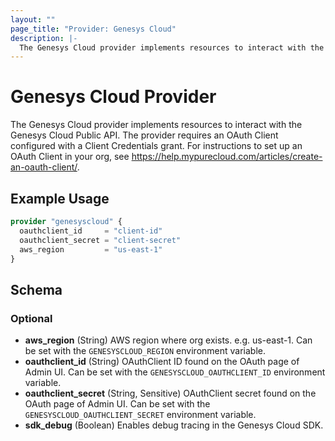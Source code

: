 ```yaml
---
layout: ""
page_title: "Provider: Genesys Cloud"
description: |-
  The Genesys Cloud provider implements resources to interact with the Genesys Cloud Public API.
---
```


# Genesys Cloud Provider

The Genesys Cloud provider implements resources to interact with the Genesys Cloud Public API. The provider requires an OAuth Client configured with a Client Credentials grant. For instructions to set up an OAuth Client in your org, see https://help.mypurecloud.com/articles/create-an-oauth-client/.

## Example Usage

```terraform
provider "genesyscloud" {
  oauthclient_id     = "client-id"
  oauthclient_secret = "client-secret"
  aws_region         = "us-east-1"
}
```

<!-- schema generated by tfplugindocs -->
## Schema

### Optional

- **aws_region** (String) AWS region where org exists. e.g. us-east-1. Can be set with the `GENESYSCLOUD_REGION` environment variable.
- **oauthclient_id** (String) OAuthClient ID found on the OAuth page of Admin UI. Can be set with the `GENESYSCLOUD_OAUTHCLIENT_ID` environment variable.
- **oauthclient_secret** (String, Sensitive) OAuthClient secret found on the OAuth page of Admin UI. Can be set with the `GENESYSCLOUD_OAUTHCLIENT_SECRET` environment variable.
- **sdk_debug** (Boolean) Enables debug tracing in the Genesys Cloud SDK.